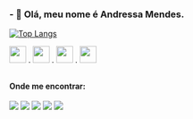### - 👋 Olá, meu nome é Andressa Mendes.
<!--<p> - 📚 Atualmente estou estudando HTML, CSS e JavaScript. </p>-->

[![Top Langs](https://github-readme-stats.vercel.app/api/top-langs/?username=AndressaMendess)](https://github.com/anuraghazra/github-readme-stats)

<img height="30" src="https://cdn.jsdelivr.net/gh/devicons/devicon/icons/figma/figma-original.svg" /> . <img  height="30" src="https://cdn.jsdelivr.net/gh/devicons/devicon/icons/html5/html5-plain-wordmark.svg" /> . <img height="30" src="https://cdn.jsdelivr.net/gh/devicons/devicon/icons/css3/css3-plain-wordmark.svg" /> . <img height="30" src="https://cdn.jsdelivr.net/gh/devicons/devicon/icons/javascript/javascript-plain.svg" />

##

#### Onde me encontrar:
<div>
<a href="https://www.behance.net/Andressamendess" target="_blank"><img src="https://img.shields.io/badge/-Behance-blue?style=for-the-badge&logo=behance&logoColor=white"></a>
<a href="https://dribbble.com/AndressaM" target="_blank"><img src="https://img.shields.io/badge/Dribbble-EA4C89?style=for-the-badge&logo=dribbble&logoColor=white"></a>
<a href="https://www.instagram.com/mendxsui/" target="_blank"><img src="https://img.shields.io/badge/Instagram-E4405F?style=for-the-badge&logo=instagram&logoColor=white"></a>
<img src="https://img.shields.io/badge/LinkedIn-0077B5?style=for-the-badge&logo=linkedin&logoColor=white">
<a href="mailto:andressasilvam25@gmail.com" target="_blank"><img src="https://img.shields.io/badge/Gmail-D14836?style=for-the-badge&logo=gmail&logoColor=white"></a>
</div>

          
          
          
          
          


